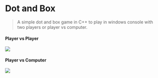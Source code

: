 # Dot and Box

> A simple dot and box game in C++ to play in windows console with two players or player vs computer.



#### Player vs Player

![](https://i.ibb.co/MntX249/dot1.gif)



#### Player vs Computer

![](https://i.ibb.co/xHKwZSt/dot-2.gif)
